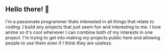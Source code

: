 ## Hello there! 👋
I'm a passionate programmer thats interested in all things that relate to coding. I build any projects that just seem fun and interesting to me. I love anime so it's cool whenever I can combine both of my interests in one project. I'm trying to get into making my projects public here and allowing people to use them even if I think they are useless.

<!--
**BeastieNate5/BeastieNate5** is a ✨ _special_ ✨ repository because its `README.md` (this file) appears on your GitHub profile.

Here are some ideas to get you started:

- 🔭 I’m currently working on ...
- 🌱 I’m currently learning ...
- 👯 I’m looking to collaborate on ...
- 🤔 I’m looking for help with ...
- 💬 Ask me about ...
- 📫 How to reach me: ...
- 😄 Pronouns: ...
- ⚡ Fun fact: ...
-->
